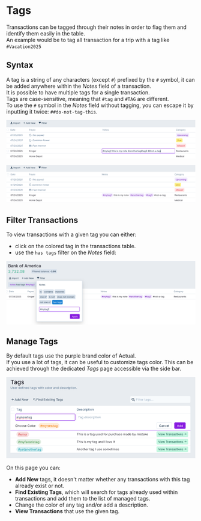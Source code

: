 # Tags

Transactions can be tagged through their notes in order to flag them and identify them easily in the table.  
An example would be to tag all transaction for a trip with a tag like `#Vacation2025`

## Syntax

A tag is a string of any characters (except `#`) prefixed by the `#` symbol, it can be added anywhere within the *Notes* field of a transaction.  
It is possible to have multiple tags for a single transaction.  
Tags are case-sensitive, meaning that `#tag` and `#TAG` are different.  
To use the `#` symbol in the *Notes* field without tagging, you can escape it by inputting it twice: `##do-not-tag-this`.

![](/static/img/tags/input.png)

![](/static/img/tags/input-result.png)

## Filter Transactions

To view transactions with a given tag you can either:
- click on the colored tag in the transactions table.
- use the `has tags` filter on the *Notes* field:

![](/static/img/tags/filter.png)

## Manage Tags

By default tags use the purple brand color of Actual.  
If you use a lot of tags, it can be useful to customize tags color. This can be achieved through the dedicated *Tags* page accessible via the side bar.

![](/static/img/tags/manage.png)

On this page you can:
- **Add New** tags, it doesn't matter whether any transactions with this tag already exist or not.
- **Find Existing Tags**, which will search for tags already used within transactions and add them to the list of managed tags.
- Change the color of any tag and/or add a description.
- **View Transactions** that use the given tag.
